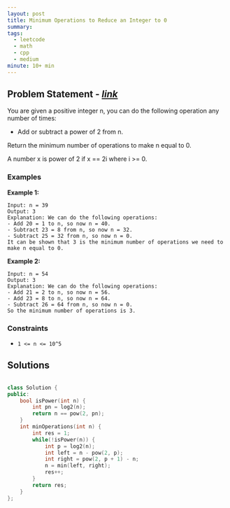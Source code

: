 ```yaml
---
layout: post
title: Minimum Operations to Reduce an Integer to 0
summary:
tags:
  - leetcode
  - math
  - cpp
  - medium
minute: 10+ min
---
```


## Problem Statement - [_link_](https://leetcode.com/problems/minimum-operations-to-reduce-an-integer-to-0/)

You are given a positive integer n, you can do the following operation any number of times:

+ Add or subtract a power of 2 from n.

Return the minimum number of operations to make n equal to 0.

A number x is power of 2 if x == 2i where i >= 0.

### Examples

**Example 1:**
```
Input: n = 39
Output: 3
Explanation: We can do the following operations:
- Add 20 = 1 to n, so now n = 40.
- Subtract 23 = 8 from n, so now n = 32.
- Subtract 25 = 32 from n, so now n = 0.
It can be shown that 3 is the minimum number of operations we need to make n equal to 0.
```

**Example 2:**
```
Input: n = 54
Output: 3
Explanation: We can do the following operations:
- Add 21 = 2 to n, so now n = 56.
- Add 23 = 8 to n, so now n = 64.
- Subtract 26 = 64 from n, so now n = 0.
So the minimum number of operations is 3.
```

### Constraints

- `1 <= n <= 10^5`

## Solutions

```cpp

class Solution {
public:
    bool isPower(int n) {
        int pn = log2(n);
        return n == pow(2, pn); 
    }
    int minOperations(int n) {
        int res = 1;
        while(!isPower(n)) {
            int p = log2(n);
            int left = n - pow(2, p);
            int right = pow(2, p + 1) - n;
            n = min(left, right);
            res++;
        }
        return res;
    }
};

```
